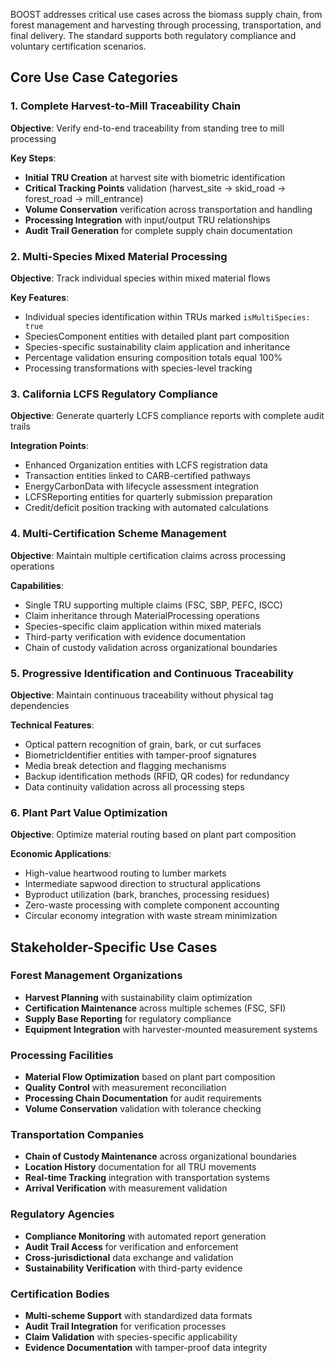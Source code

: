 BOOST addresses critical use cases across the biomass supply chain, from forest management and harvesting through processing, transportation, and final delivery. The standard supports both regulatory compliance and voluntary certification scenarios.

## Core Use Case Categories

### 1. Complete Harvest-to-Mill Traceability Chain

**Objective**: Verify end-to-end traceability from standing tree to mill processing

**Key Steps**:
- **Initial TRU Creation** at harvest site with biometric identification
- **Critical Tracking Points** validation (harvest_site → skid_road → forest_road → mill_entrance)
- **Volume Conservation** verification across transportation and handling
- **Processing Integration** with input/output TRU relationships
- **Audit Trail Generation** for complete supply chain documentation

### 2. Multi-Species Mixed Material Processing

**Objective**: Track individual species within mixed material flows

**Key Features**:
- Individual species identification within TRUs marked `isMultiSpecies: true`
- SpeciesComponent entities with detailed plant part composition
- Species-specific sustainability claim application and inheritance
- Percentage validation ensuring composition totals equal 100%
- Processing transformations with species-level tracking

### 3. California LCFS Regulatory Compliance

**Objective**: Generate quarterly LCFS compliance reports with complete audit trails

**Integration Points**:
- Enhanced Organization entities with LCFS registration data
- Transaction entities linked to CARB-certified pathways
- EnergyCarbonData with lifecycle assessment integration
- LCFSReporting entities for quarterly submission preparation
- Credit/deficit position tracking with automated calculations

### 4. Multi-Certification Scheme Management

**Objective**: Maintain multiple certification claims across processing operations

**Capabilities**:
- Single TRU supporting multiple claims (FSC, SBP, PEFC, ISCC)
- Claim inheritance through MaterialProcessing operations
- Species-specific claim application within mixed materials
- Third-party verification with evidence documentation
- Chain of custody validation across organizational boundaries

### 5. Progressive Identification and Continuous Traceability

**Objective**: Maintain continuous traceability without physical tag dependencies

**Technical Features**:
- Optical pattern recognition of grain, bark, or cut surfaces
- BiometricIdentifier entities with tamper-proof signatures
- Media break detection and flagging mechanisms
- Backup identification methods (RFID, QR codes) for redundancy
- Data continuity validation across all processing steps

### 6. Plant Part Value Optimization

**Objective**: Optimize material routing based on plant part composition

**Economic Applications**:
- High-value heartwood routing to lumber markets
- Intermediate sapwood direction to structural applications
- Byproduct utilization (bark, branches, processing residues)
- Zero-waste processing with complete component accounting
- Circular economy integration with waste stream minimization

## Stakeholder-Specific Use Cases

### Forest Management Organizations
- **Harvest Planning** with sustainability claim optimization
- **Certification Maintenance** across multiple schemes (FSC, SFI)
- **Supply Base Reporting** for regulatory compliance
- **Equipment Integration** with harvester-mounted measurement systems

### Processing Facilities
- **Material Flow Optimization** based on plant part composition
- **Quality Control** with measurement reconciliation
- **Processing Chain Documentation** for audit requirements
- **Volume Conservation** validation with tolerance checking

### Transportation Companies
- **Chain of Custody Maintenance** across organizational boundaries
- **Location History** documentation for all TRU movements
- **Real-time Tracking** integration with transportation systems
- **Arrival Verification** with measurement validation

### Regulatory Agencies
- **Compliance Monitoring** with automated report generation
- **Audit Trail Access** for verification and enforcement
- **Cross-jurisdictional** data exchange and validation
- **Sustainability Verification** with third-party evidence

### Certification Bodies
- **Multi-scheme Support** with standardized data formats
- **Audit Trail Integration** for verification processes
- **Claim Validation** with species-specific applicability
- **Evidence Documentation** with tamper-proof data integrity